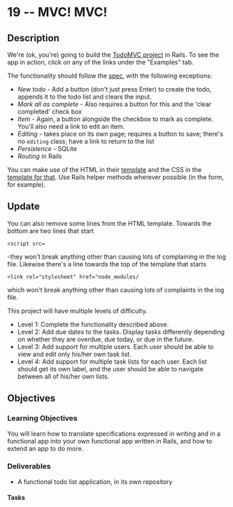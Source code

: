 # 19 -- MVC! MVC!

## Description

We're (ok, you're) going to build the [TodoMVC project](http://todomvc.com/) in Rails. To see the app in action, click on any of the links under the "Examples" tab.

The functionality should follow the [spec](https://github.com/tastejs/todomvc/blob/master/app-spec.md#functionality), with the following exceptions:
* _New todo_ - Add a button (don't just press Enter) to create the todo, appends it to the todo list and clears the input. 
* _Mark all as complete_ - Also requires a button for this and the 'clear completed' check box
* _Item_ - Again, a button alongside the checkbox to mark as complete. You'll also need a link to edit an item. 
* _Editing_ - takes place on its own page; requires a button to save; there's no `editing` class; have a link to return to the list
* _Persistence_ - SQLite
* _Routing_ in Rails

You can make use of the HTML in their [template](https://github.com/tastejs/todomvc-app-template/blob/master/index.html) and the CSS in the [template for that](https://github.com/tastejs/todomvc-app-css/blob/master/index.css). Use Rails helper methods wherever possible (in the form, for example).

## Update 
You can also remove some lines from the HTML template. Towards the bottom are two lines that start
```
<script src=
```
-they won't break anything other than causing lots of complaining in the log file. Likewise there's a line towards the top of the template that starts
```
<link rel="stylesheet" href="node_modules/
```
which won't break anything other than causing lots of complaints in the log file.

This project will have multiple levels of difficulty. 

* Level 1: Complete the functionality described above.
* Level 2: Add due dates to the tasks. Display tasks differently depending on whether they are overdue, due today, or due in the future. 
* Level 3: Add support for multiple users. Each user should be able to view and edit only his/her own task list.
* Level 4: Add support for multiple task lists for each user. Each list should get its own label, and the user should be able to navigate between all of his/her own lists.

## Objectives

### Learning Objectives

You will learn how to translate specifications expressed in writing and in a functional app into your own functional app written in Rails, and how to extend an app to do more.

### Deliverables

* A functional todo list application, in its own repository 
 

#### Tasks
